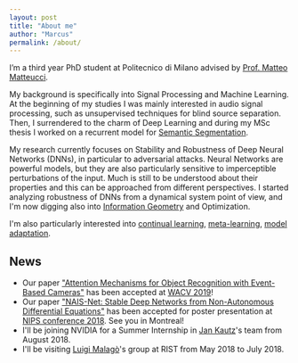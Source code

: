 ```yaml
---
layout: post
title: "About me"
author: "Marcus"
permalink: /about/
---
```

I’m a third year PhD student at Politecnico di Milano advised by
[Prof. Matteo Matteucci](https://scholar.google.it/citations?user=PdbEg5YAAAAJ&hl=en).

My background is specifically into Signal Processing and Machine Learning. At
the beginning of my studies I was mainly interested in audio signal processing,
such as unsupervised techniques for blind source separation. Then, I surrendered
to the charm of Deep Learning and during my MSc thesis I
worked on a recurrent model for [Semantic Segmentation](https://arxiv.org/abs/1511.07053).

My research currently focuses on Stability and Robustness of Deep Neural Networks (DNNs),
in particular to adversarial attacks. Neural Networks are powerful models, but they are also
particularly sensitive to imperceptible perturbations of the input.
Much is still to be understood about their properties and this can
be approached from different perspectives. I started analyzing robustness of
DNNs from a dynamical system point of view, and I'm now digging also into
[Information Geometry](https://en.wikipedia.org/wiki/Information_geometry) and Optimization.

I'm also particularly interested into
[continual learning](https://arxiv.org/abs/1612.00796),
[meta-learning](http://people.idsia.ch/~juergen/metalearner.html),
[model adaptation](https://arxiv.org/abs/1806.05510).

## News
* Our paper ["Attention Mechanisms for Object Recognition with Event-Based Cameras"](https://arxiv.org/abs/1807.09480) has been accepted at [WACV 2019](http://wacv19.uccs.us)!
* Our paper ["NAIS-Net: Stable Deep Networks from Non-Autonomous Differential Equations"](https://arxiv.org/abs/1804.07209) has been accepted for poster presentation at [NIPS conference 2018](https://nips.cc/Conferences/2018/Schedule?showEvent=11308). See you in Montreal!
* I'll be joining NVIDIA for a Summer Internship in [Jan Kautz](http://research.nvidia.com/person/jan-kautz)'s team from August 2018.
* I'll be visiting [Luigi Malagò](http://www.luigimalago.it/)'s group at RIST from May 2018 to July 2018.
